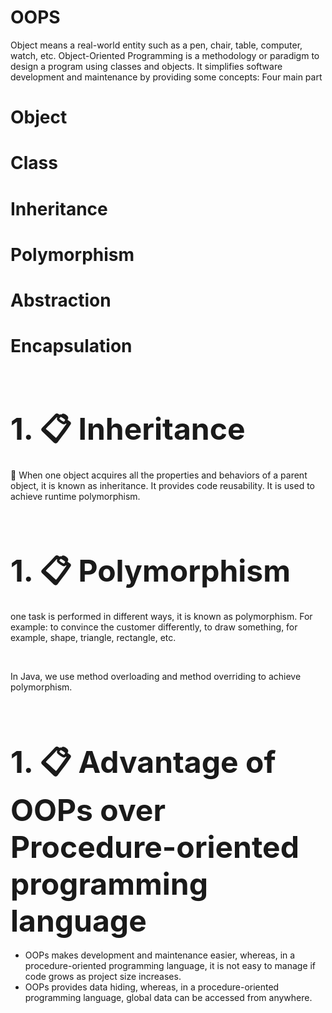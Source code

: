 # OOPS
Object means a real-world entity such as a pen, chair, table, computer, watch, etc. Object-Oriented Programming is a methodology or paradigm to design a program using classes and objects. It simplifies software development and maintenance by providing some concepts:
Four main part
# Object
# Class
# Inheritance
# Polymorphism
# Abstraction
# Encapsulation

<br />
<br />

## <font size="7">1. 📋 Inheritance </font>

 🚀 When one object acquires all the properties and behaviors of a parent object, it is known as inheritance. It provides code reusability. It is used to achieve runtime polymorphism. 

 
<br />
<br />

## <font size="7">1. 📋 Polymorphism </font>

<p>one task is performed in different ways, it is known as polymorphism. For example: to convince the customer differently, to draw something, for example, shape, triangle, rectangle, etc.
</p> <br />
<p>In Java, we use method overloading and method overriding to achieve polymorphism.</p>


<br />
<br />

## <font size="7">1. 📋 Advantage of OOPs over Procedure-oriented programming language </font>

<ul>
 <li>OOPs makes development and maintenance easier, whereas, in a procedure-oriented programming language, it is not easy to manage if code grows as project size increases.</li>
 <li>OOPs provides data hiding, whereas, in a procedure-oriented programming language, global data can be accessed from anywhere.</li>
</ul>
